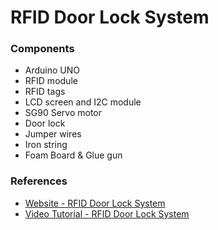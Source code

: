 # RFID Door Lock System 

### Components 
- Arduino UNO
- RFID module
- RFID tags
- LCD screen and I2C module
- SG90 Servo motor 
- Door lock
- Jumper wires
- Iron string
- Foam Board & Glue gun

### References
- [Website - RFID Door Lock System](https://srituhobby.com/how-to-make-a-rfid-door-lock-with-arduino/)
- [Video Tutorial - RFID Door Lock System](https://youtu.be/GOO84CGBPz8?feature=shared)

